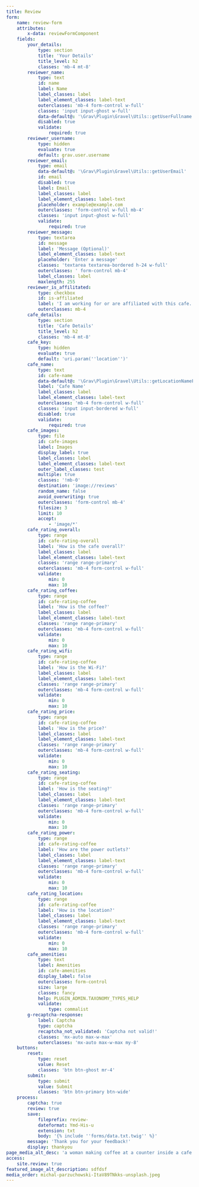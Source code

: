 ```yaml
---
title: Review
form:
    name: review-form
    attributes:
        x-data: reviewFormComponent
    fields:
        your_details:
            type: section
            title: 'Your Details'
            title_level: h2
            classes: 'mb-4 mt-8'
        reviewer_name:
            type: text
            id: name
            label: Name
            label_classes: label
            label_element_classes: label-text
            outerclasses: 'mb-4 form-control w-full'
            classes: 'input input-ghost w-full'
            data-default@: '\Grav\Plugin\Gravel\Utils::getUserFullname'
            disabled: true
            validate:
                required: true
        reviewer_username:
            type: hidden
            evaluate: true
            default: grav.user.username
        reviewer_email:
            type: email
            data-default@: '\Grav\Plugin\Gravel\Utils::getUserEmail'
            id: email
            disabled: true
            label: Email
            label_classes: label
            label_element_classes: label-text
            placeholder: example@example.com
            outerclasses: 'form-control w-full mb-4'
            classes: 'input input-ghost w-full'
            validate:
                required: true
        reviewer_message:
            type: textarea
            id: message
            label: 'Message (Optional)'
            label_element_classes: label-text
            placeholder: 'Enter a message'
            classes: 'textarea textarea-bordered h-24 w-full'
            outerclasses: ' form-control mb-4'
            label_classes: label
            maxlength: 255
        reviewer_is_affilitated:
            type: checkbox
            id: is-affiliated
            label: 'I am working for or are affiliated with this cafe.'
            outerclasses: mb-4
        cafe_details:
            type: section
            title: 'Cafe Details'
            title_level: h2
            classes: 'mb-4 mt-8'
        cafe_key:
            type: hidden
            evaluate: true
            default: 'uri.param(''location'')'
        cafe_name:
            type: text
            id: cafe-name
            data-default@: '\Grav\Plugin\Gravel\Utils::getLocationNameFromUri'
            label: 'Cafe Name'
            label_classes: label
            label_element_classes: label-text
            outerclasses: 'mb-4 form-control w-full'
            classes: 'input input-bordered w-full'
            disabled: true
            validate:
                required: true
        cafe_images:
            type: file
            id: cafe-images
            label: Images
            display_label: true
            label_classes: label
            label_element_classes: label-text
            outer_label_classes: test
            multiple: true
            classes: '!mb-0'
            destination: 'image://reviews'
            random_name: false
            avoid_overwriting: true
            outerclasses: 'form-control mb-4'
            filesize: 3
            limit: 10
            accept:
                - 'image/*'
        cafe_rating_overall:
            type: range
            id: cafe-rating-overall
            label: 'How is the cafe overall?'
            label_classes: label
            label_element_classes: label-text
            classes: 'range range-primary'
            outerclasses: 'mb-4 form-control w-full'
            validate:
                min: 0
                max: 10
        cafe_rating_coffee:
            type: range
            id: cafe-rating-coffee
            label: 'How is the coffee?'
            label_classes: label
            label_element_classes: label-text
            classes: 'range range-primary'
            outerclasses: 'mb-4 form-control w-full'
            validate:
                min: 0
                max: 10
        cafe_rating_wifi:
            type: range
            id: cafe-rating-coffee
            label: 'How is the Wi-Fi?'
            label_classes: label
            label_element_classes: label-text
            classes: 'range range-primary'
            outerclasses: 'mb-4 form-control w-full'
            validate:
                min: 0
                max: 10
        cafe_rating_price:
            type: range
            id: cafe-rating-coffee
            label: 'How is the price?'
            label_classes: label
            label_element_classes: label-text
            classes: 'range range-primary'
            outerclasses: 'mb-4 form-control w-full'
            validate:
                min: 0
                max: 10
        cafe_rating_seating:
            type: range
            id: cafe-rating-coffee
            label: 'How is the seating?'
            label_classes: label
            label_element_classes: label-text
            classes: 'range range-primary'
            outerclasses: 'mb-4 form-control w-full'
            validate:
                min: 0
                max: 10
        cafe_rating_power:
            type: range
            id: cafe-rating-coffee
            label: 'How are the power outlets?'
            label_classes: label
            label_element_classes: label-text
            classes: 'range range-primary'
            outerclasses: 'mb-4 form-control w-full'
            validate:
                min: 0
                max: 10
        cafe_rating_location:
            type: range
            id: cafe-rating-coffee
            label: 'How is the location?'
            label_classes: label
            label_element_classes: label-text
            classes: 'range range-primary'
            outerclasses: 'mb-4 form-control w-full'
            validate:
                min: 0
                max: 10
        cafe_amenities:
            type: text
            label: Amenities
            id: cafe-amenities
            display_label: false
            outerclasses: form-control
            size: large
            classes: fancy
            help: PLUGIN_ADMIN.TAXONOMY_TYPES_HELP
            validate:
                type: commalist
        g-recaptcha-response:
            label: Captcha
            type: captcha
            recaptcha_not_validated: 'Captcha not valid!'
            classes: 'mx-auto max-w-max'
            outerclasses: 'mx-auto max-w-max my-8'
    buttons:
        reset:
            type: reset
            value: Reset
            classes: 'btn btn-ghost mr-4'
        submit:
            type: submit
            value: Submit
            classes: 'btn btn-primary btn-wide'
    process:
        captcha: true
        review: true
        save:
            fileprefix: review-
            dateformat: Ymd-His-u
            extension: txt
            body: '{% include ''forms/data.txt.twig'' %}'
        message: 'Thank you for your feedback!'
        display: thankyou
page_media_alt_desc: 'a woman making coffee at a counter inside a cafe'
access:
    site.review: true
featured_image_alt_description: sdfdsf
media_order: michal-parzuchowski-ItaV89TNkks-unsplash.jpeg
---
```


